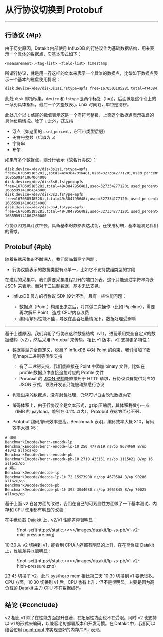 # 从行协议切换到 Protobuf

---

## 行协议 {#lp}

由于历史原因，Datakit 内部使用 InfluxDB 的行协议作为基础数据结构，用来表示一个具体的数据点，它基本形式如下：

```txt
<measurement>,<tag-list> <field-list> timestamp
```

所谓行协议，就是用一行这样的文本来表示一个具体的数据点，比如如下数据点表示一个基本的磁盘使用情况：

```txt
disk,device=/dev/disk3s1s1,fstype=apfs free=167050518528i,total=494384795648i,used=327334277120i,used_percent=66.21042556354438 1685509141064064000
```

此处 `disk` 即指标集，`device` 和 `fstype` 是两个标签（tag），后面就是这个点上的一系列具体指标，最后一个大整数表示 Unix 时间戳，单位是纳秒。

此处几个以 `i` 结尾的数值表示这是一个有符号整数，上面这个数据点表示磁盘的具体使用情况。除了 `i` 之外，还支持

- 浮点（如这里的 `used_percent`，它不带类型后缀）
- 无符号整数（后缀为 `u`）
- 字符串
- 布尔

如果有多个数据点，则分行表示（故名行协议）：

``` text
disk,device=/dev/disk3s1s1,fstype=apfs free=167050518528i,,total=494384795648i,used=327334277120i,used_percent=66.21042556354438 1685509141064064000
disk,device=/dev/disk3s6,fstype=apfs free=167050518528i,total=494384795648i,used=327334277120i,used_percent=66.21042556354438 1685509141064243000
disk,device=/dev/disk3s2,fstype=apfs free=167050518528i,total=494384795648i,used=327334277120i,used_percent=66.21042556354438 1685509141064254000
disk,device=/dev/disk3s4,fstype=apfs free=167050518528i,total=494384795648i,used=327334277120i,used_percent=66.21042556354438 1685509141064260000
```

行协议因为其可读性强，具备基本的数据表达功能，在使用初期，基本能满足我们的需求。

## Protobuf {#pb}

随着数据采集的不断深入，我们面临着两个问题：

- 行协议能表示的数据类型有点单一，比如它不支持数组类型的字段

在进程的采集中，我们需要采集进程打开的端口列表，这个只能通过字符串内嵌 JSON 来表示。而对于二进制数据，基本无法支持。

- InfluxDB 官方的行协议 SDK 设计不当，且有一些性能问题：

    - 数据点（Point）构建出来之后，对其做二次操作（比如 Pipeline），需要再次解开 Point，造成 CPU/内存浪费
    - 编码/解码性能不佳，导致在高吞吐量情况下，数据处理受影响

---

基于上述原因，我们弃用了行协议这种数据结构（v1），进而采用完全自定义的数据结构（v2），然后采用 Protobuf 来传输。相比 v1 版本，v2 支持更多特性：

- 数据类型完全自定义，脱离了 InfluxDB 中对 Point 的约束，我们增加了数组/map/二进制等类型支持

    - 有了二进制支持，我们能直接在 Point 中添加 binary 文件，比如在 profile 数据点中直接追加对应的 Profile 文件
    - Protobuf 的 [JSON 结构](apis.md#api-v1-write-body-pbjson-protocol)能直接用于 HTTP 请求，行协议没有提供对应的 JSON 形式，导致开发者只能被动熟悉行协议

- 构建出来的数据点，没有封包处理，仍然可以自由改动数据内容
- 编码体积上，由于行协议全是文本形式，gzip 压缩后，其体积稍微小一点（1MB 的 payload，差别在 0.1% 以内），Protobuf 在这方面也不弱。
- Protobuf 编码/解码效率更高，Benchmark 表明，编码效率大概 X10，解码效率大概 X5：

```shell
# 编码
BenchmarkEncode/bench-encode-lp
BenchmarkEncode/bench-encode-lp-10 250 4777819 ns/op 8674069 B/op 41042 allocs/op
BenchmarkEncode/bench-encode-pb
BenchmarkEncode/bench-encode-pb-10 2710 433151 ns/op 1115021 B/op 16   allocs/op
# 解码
BenchmarkDecode/decode-lp
BenchmarkDecode/decode-lp-10 72 15973900 ns/op 4670584 B/op 90286 allocs/op
BenchmarkDecode/decode-pb
BenchmarkDecode/decode-pb-10 393 3044680 ns/op 3052845 B/op 70025 allocs/op
```

基于上面 v2 在各方面的改进，我们在自己的可观测性方面做了一下基本测试，内存和 CPU 使用都有明显的改善：

在中低负载 Datakit 上，v2/v1 性能差异很明显：

<figure markdown>
  ![not-set](https://static.<<<custom_key.brand_main_domain>>>/images/datakit/lp-vs-pb/v1-v2-mid-pressure.png)
</figure>

10:30 从 v2 切换到 v1，能看到 CPU/内存都有明显的上升。在在高负载 Datakit 上，性能差异也很明显：


<figure markdown>
  ![not-set](https://static.<<<custom_key.brand_main_domain>>>/images/datakit/lp-vs-pb/v1-v2-high-pressure.png)
</figure>

23:45 切换了 v2，此时 sys/heap mem 相比第二天 10:30 切换到 v1 要低很多。CPU 方面，10:30 切换到 v1 后，CPU 也有上升，但不是很明显，主要是因为高负载的 Datakit 主力 CPU 不在数据编码。

## 结论 {#conclude}

v2 相比 v1 除了在性能方面提升显著，在拓展性方面也不在受限。同时 v2 也支持以 v1 的形式来编码，以兼容老的部署版本和开发习惯。在 Datakit 中，我们可以结合使用 [point-pool](datakit-conf.md#point-pool) 来实现更好的内存/CPU 表现。
